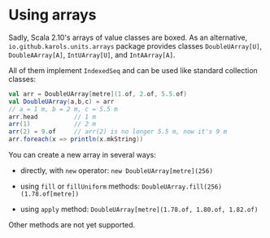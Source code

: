 Using arrays
============

Sadly, Scala 2.10's arrays of value classes are boxed. As an alternative, `io.github.karols.units.arrays` package provides classes `DoubleUArray[U]`, `DoubleAArray[A]`, `IntUArray[U]`, and `IntAArray[A]`.

All of them implement `IndexedSeq` and can be used like standard collection classes:

``` scala
val arr = DoubleUArray[metre](1.of, 2.of, 5.5.of)
val DoubleUArray(a,b,c) = arr
// a = 1 m, b = 2 m, c = 5.5 m
arr.head          // 1 m
arr(1)            // 2 m
arr(2) = 9.of     // arr(2) is no longer 5.5 m, now it's 9 m
arr.foreach(x => println(x.mkString))
```

You can create a new array in several ways:

* directly, with `new` operator: `new DoubleUArray[metre](256)`

* using `fill` or `fillUniform` methods: `DoubleUArray.fill(256)(1.78.of[metre])`

* using `apply` method: `DoubleUArray[metre](1.78.of, 1.80.of, 1.82.of)`

Other methods are not yet supported.